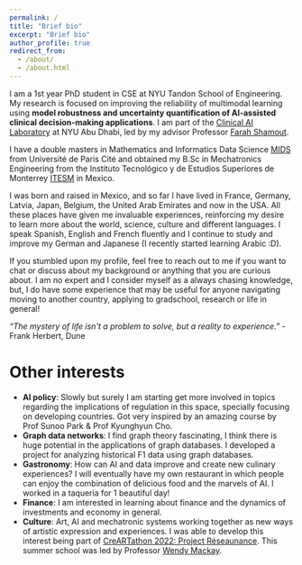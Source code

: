 ```yaml
---
permalink: /
title: "Brief bio"
excerpt: "Brief bio"
author_profile: true
redirect_from:
  - /about/
  - /about.html
---
```

I am a 1st year PhD student in CSE at NYU Tandon School of Engineering. My research is focused on improving the reliability of multimodal learning using **model robustness and uncertainty quantification of AI-assisted clinical decision-making applications**. I am part of the [Clinical AI Laboratory](https://clinicalailab.com/) at NYU Abu Dhabi, led by my advisor Professor [Farah Shamout](https://nyuad.nyu.edu/en/academics/divisions/engineering/faculty/farah-emad-shamout.html). 

<!-- I am currently working on a collaboration with Professor [Tim Rudner](https://timrudner.com/) implementing uncertainty quantification methods on the MIMIC dataset. We have submitted a workshop chest X-ray datasets.   -->
 <!-- lie at the intersection of computer vision, healthcare, neuroscience, bio-design, human-computer interaction, and robotics. Until this day I still feel like machine learning and AI in general is magic. Being able to build an application that can positively impact the lives of people product with just your computer is still mindblowing for me. -->

I have a double masters in Mathematics and Informatics Data Science [MIDS](https://m2mids.github.io/m2mids/) from Université de Paris Cité and obtained my B.Sc in Mechatronics Engineering from the Instituto Tecnológico y de Estudios Superiores de Monterrey [ITESM](https://tec.mx/en) in Mexico. 
<!-- Throughout the years I have developed different mechatronic systems and software applications using augmented reality, virtual reality, NLP, computer vision, machine learning, deep learning and data science. -->
<!-- In 2018 I worked as a research assistant at the [Yamamoto Human Computer Interaction Laboratory](http://www2.kanazawa-it.ac.jp/yamalab/) at the Kanazawa Institute of Technology under the supervision of Dr Tomohito Yamamoto. I developed an application using augmented reality and deep learning for analyzing heartbeat sounds to create a pre-diagnostic mobile tool. -->

I was born and raised in Mexico, and so far I have lived in France, Germany, Latvia, Japan, Belgium, the United Arab Emirates and now in the USA. All these places have given me invaluable experiences, reinforcing my desire to learn more about the world, science, culture and different languages. I speak Spanish, English and French fluently and I continue to study and improve my German and Japanese (I recently started learning Arabic :D).

If you stumbled upon my profile, feel free to reach out to me if you want to chat or discuss about my background or anything that you are curious about. I am no expert and I consider myself as a always chasing knowledge, but, I do have some experience that may be useful for anyone navigating moving to another country, applying to gradschool, research or life in general! 

<!-- I strongly believe that we must strive to achieve the best version of ourselves both physically and mentally, which is the only thing we can do with the limited time we have on this Earth. -->

*“The mystery of life isn't a problem to solve, but a reality to experience.”* - Frank Herbert, Dune


Other interests
======

<!-- * **Robotics**: Mechatronic systems for automating every day tasks, autonomous vehicles, swarm robotics, virtual reality surveillance systems. Robotics is just awesome. -->
<!-- * **Health Data Science**: Analysis of medical data and research of SOTA methods for detection and classification for cancer. Main goal: development of high performing low-cost applications and diagnostic tools to increase the access for disadvantaged people to safe and reliable health services driven by technology. -->
<!-- * **Neuroscience**: Understanding how the brain works and particularly learn about the processes that allow you to read these words and continue breathing without having to think about it. -->
* **AI policy**: Slowly but surely I am starting get more involved in topics regarding the implications of regulation in this space, specially focusing on developing countries. Got very inspired by an amazing course by Prof Sunoo Park & Prof Kyunghyun Cho.
* **Graph data networks**: I find graph theory fascinating, I think there is huge potential in the applications of graph databases. I developed a project for analyzing historical F1 data using graph databases.
* **Gastronomy**: How can AI and data improve and create new culinary experiences? I will eventually have my own restaurant in which people can enjoy the combination of delicious food and the marvels of AI. I worked in a taqueria for 1 beautiful day!
* **Finance**: I am interested in learning about finance and the dynamics of investments and economy in general.
* **Culture**: Art, AI and mechatronic systems working together as new ways of artistic expression and experiences. I was able to develop this interest being part of [CreARTathon 2022: Project Réseaunance](https://creartathon.com/). This summer school was led by Professor [Wendy Mackay](https://ex-situ.lri.fr/people/mackay). 
<!-- This is the front page of a website that is powered by the [academicpages template](https://github.com/academicpages/academicpages.github.io) and hosted on GitHub pages. [GitHub pages](https://pages.github.com) is a free service in which websites are built and hosted from code and data stored in a GitHub repository, automatically updating when a new commit is made to the respository. This template was forked from the [Minimal Mistakes Jekyll Theme](https://mmistakes.github.io/minimal-mistakes/) created by Michael Rose, and then extended to support the kinds of content that academics have: publications, talks, teaching, a portfolio, blog posts, and a dynamically-generated CV. You can fork [this repository](https://github.com/academicpages/academicpages.github.io) right now, modify the configuration and markdown files, add your own PDFs and other content, and have your own site for free, with no ads! An older version of this template powers my own personal website at [stuartgeiger.com](http://stuartgeiger.com), which uses [this Github repository](https://github.com/staeiou/staeiou.github.io). -->

<!-- A data-driven personal website
======
Like many other Jekyll-based GitHub Pages templates, academicpages makes you separate the website's content from its form. The content & metadata of your website are in structured markdown files, while various other files constitute the theme, specifying how to transform that content & metadata into HTML pages. You keep these various markdown (.md), YAML (.yml), HTML, and CSS files in a public GitHub repository. Each time you commit and push an update to the repository, the [GitHub pages](https://pages.github.com/) service creates static HTML pages based on these files, which are hosted on GitHub's servers free of charge.

Many of the features of dynamic content management systems (like Wordpress) can be achieved in this fashion, using a fraction of the computational resources and with far less vulnerability to hacking and DDoSing. You can also modify the theme to your heart's content without touching the content of your site. If you get to a point where you've broken something in Jekyll/HTML/CSS beyond repair, your markdown files describing your talks, publications, etc. are safe. You can rollback the changes or even delete the repository and start over -- just be sure to save the markdown files! Finally, you can also write scripts that process the structured data on the site, such as [this one](https://github.com/academicpages/academicpages.github.io/blob/master/talkmap.ipynb) that analyzes metadata in pages about talks to display [a map of every location you've given a talk](https://academicpages.github.io/talkmap.html).

Getting started
======
1. Register a GitHub account if you don't have one and confirm your e-mail (required!)
1. Fork [this repository](https://github.com/academicpages/academicpages.github.io) by clicking the "fork" button in the top right.
1. Go to the repository's settings (rightmost item in the tabs that start with "Code", should be below "Unwatch"). Rename the repository "[your GitHub username].github.io", which will also be your website's URL.
1. Set site-wide configuration and create content & metadata (see below -- also see [this set of diffs](http://archive.is/3TPas) showing what files were changed to set up [an example site](https://getorg-testacct.github.io) for a user with the username "getorg-testacct")
1. Upload any files (like PDFs, .zip files, etc.) to the files/ directory. They will appear at https://[your GitHub username].github.io/files/example.pdf.  
1. Check status by going to the repository settings, in the "GitHub pages" section

Site-wide configuration
------
The main configuration file for the site is in the base directory in [_config.yml](https://github.com/academicpages/academicpages.github.io/blob/master/_config.yml), which defines the content in the sidebars and other site-wide features. You will need to replace the default variables with ones about yourself and your site's github repository. The configuration file for the top menu is in [_data/navigation.yml](https://github.com/academicpages/academicpages.github.io/blob/master/_data/navigation.yml). For example, if you don't have a portfolio or blog posts, you can remove those items from that navigation.yml file to remove them from the header.

Create content & metadata
------
For site content, there is one markdown file for each type of content, which are stored in directories like _publications, _talks, _posts, _teaching, or _pages. For example, each talk is a markdown file in the [_talks directory](https://github.com/academicpages/academicpages.github.io/tree/master/_talks). At the top of each markdown file is structured data in YAML about the talk, which the theme will parse to do lots of cool stuff. The same structured data about a talk is used to generate the list of talks on the [Talks page](https://academicpages.github.io/talks), each [individual page](https://academicpages.github.io/talks/2012-03-01-talk-1) for specific talks, the talks section for the [CV page](https://academicpages.github.io/cv), and the [map of places you've given a talk](https://academicpages.github.io/talkmap.html) (if you run this [python file](https://github.com/academicpages/academicpages.github.io/blob/master/talkmap.py) or [Jupyter notebook](https://github.com/academicpages/academicpages.github.io/blob/master/talkmap.ipynb), which creates the HTML for the map based on the contents of the _talks directory).

**Markdown generator**

I have also created [a set of Jupyter notebooks](https://github.com/academicpages/academicpages.github.io/tree/master/markdown_generator
) that converts a CSV containing structured data about talks or presentations into individual markdown files that will be properly formatted for the academicpages template. The sample CSVs in that directory are the ones I used to create my own personal website at stuartgeiger.com. My usual workflow is that I keep a spreadsheet of my publications and talks, then run the code in these notebooks to generate the markdown files, then commit and push them to the GitHub repository.

How to edit your site's GitHub repository
------
Many people use a git client to create files on their local computer and then push them to GitHub's servers. If you are not familiar with git, you can directly edit these configuration and markdown files directly in the github.com interface. Navigate to a file (like [this one](https://github.com/academicpages/academicpages.github.io/blob/master/_talks/2012-03-01-talk-1.md) and click the pencil icon in the top right of the content preview (to the right of the "Raw | Blame | History" buttons). You can delete a file by clicking the trashcan icon to the right of the pencil icon. You can also create new files or upload files by navigating to a directory and clicking the "Create new file" or "Upload files" buttons.

Example: editing a markdown file for a talk
![Editing a markdown file for a talk](/images/editing-talk.png)

For more info
------
More info about configuring academicpages can be found in [the guide](https://academicpages.github.io/markdown/). The [guides for the Minimal Mistakes theme](https://mmistakes.github.io/minimal-mistakes/docs/configuration/) (which this theme was forked from) might also be helpful. -->
